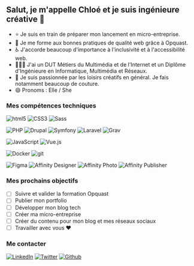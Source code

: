## Salut, je m'appelle Chloé et je suis ingénieure créative 👋

<!--
J’aide les petites entreprises et les associations à développer une présence efficace et accessible en ligne en construisant avec eux un site web personnalisé sur lequel ils pourront publier du contenu (textes, photos, vidéos…). J’accompagne aussi mes clients sur les bonnes pratiques d’accessibilité, de référencement ou de rédaction de contenus afin qu’ils soient visibles par tous, y compris par les personnes handicapées ou les moteurs de recherche. Enfin, je peux aussi gérer leur site après sa mise en ligne en m’occupant des mises à jour techniques.
-->

- ⭐ Je suis en train de préparer mon lancement en micro-entreprise.
- 💼 Je me forme aux bonnes pratiques de qualité web grâce à Opquast.
- ♿ J'accorde beaucoup d'importance à l'inclusivité et à l'accessibilité web.
- 👩🏻‍🎓 J'ai un DUT Métiers du Multimédia et de l'Internet et un Diplôme d'Ingénieure en Informatique, Multimédia et Réseaux.
- 🧶 Je suis passionnée par les loisirs créatifs en général. Je fais notamment beaucoup de couture.
- 😄 Pronoms : Elle / She

### Mes compétences techniques
<img alt="html5" src="https://img.shields.io/badge/-HTML5-E34F26?style=flat-square&logo=html5&logoColor=white" /> <img alt="CSS3" src="https://img.shields.io/badge/-CSS3-1572B6?style=flat-square&logo=css3&logoColor=white" /> <img alt="Sass" src="https://img.shields.io/badge/-Sass-CC6699?style=flat-square&logo=sass&logoColor=white" />

<img alt="PHP" src="https://img.shields.io/badge/-PHP-777BB4?style=flat-square&logo=php&logoColor=white" /> <img alt="Drupal" src="https://img.shields.io/badge/-Drupal-0678BE?style=flat-square&logo=drupal&logoColor=white" /> <img alt="Symfony" src="https://img.shields.io/badge/-Symfony-000000?style=flat-square&logo=symfony&logoColor=white" /> <img alt="Laravel" src="https://img.shields.io/badge/-Laravel-FF2D20?style=flat-square&logo=laravel&logoColor=white" /> <img alt="Grav" src="https://img.shields.io/badge/-Grav-221E1F?style=flat-square&logo=grav&logoColor=white" />


<img alt="JavaScript" src="https://img.shields.io/badge/-JavaScript-F7DF1E?style=flat-square&logo=javascript&logoColor=white" /> <img alt="Vue.js" src="https://img.shields.io/badge/-Vue.js-4FC08D?style=flat-square&logo=vuedotjs&logoColor=white" />

<img alt="Docker" src="https://img.shields.io/badge/-Docker-46a2f1?style=flat-square&logo=docker&logoColor=white" /> <img alt="git" src="https://img.shields.io/badge/-Git-F05032?style=flat-square&logo=git&logoColor=white" />

<img alt="Figma" src="https://img.shields.io/badge/-Figma-F24E1E?style=flat-square&logo=figma&logoColor=white" /> <img alt="Affinity Designer" src="https://img.shields.io/badge/-Affinity Designer-1B72BE?style=flat-square&logo=affinitydesigner&logoColor=white" /> <img alt="Affinity Photo" src="https://img.shields.io/badge/-Affinity Photo-7E4DD2?style=flat-square&logo=affinityphoto&logoColor=white" /> <img alt="Affinity Publisher" src="https://img.shields.io/badge/-Affinity Publisher-C9284D?style=flat-square&logo=affinitypublisher&logoColor=white" />



### Mes prochains objectifs

- [ ] Suivre et valider la formation Opquast
- [ ] Publier mon portfolio
- [ ] Développer mon blog tech
- [ ] Créer ma micro-entreprise
- [ ] Créer du contenu pour mon blog et mes réseaux sociaux
- [ ] Travailler avec vous ❤️

### Me contacter
<a href="https://www.linkedin.com/in/chloecorfmat/"><img alt="LinkedIn" src="https://img.shields.io/badge/LinkedIn-0077B5.svg?style=for-the-badge&logo=linkedin&logoColor=white"/></a>
<a href="https://twitter.com/chloecorfmat"><img alt="Twitter" src="https://img.shields.io/badge/Twitter-1DA1F2.svg?style=for-the-badge&logo=twitter&logoColor=white"/></a>
<a href="https://github.com/chloecorfmat"><img alt="Github" src="https://img.shields.io/badge/Github-000000.svg?style=for-the-badge&logo=github&logoColor=white"/></a>